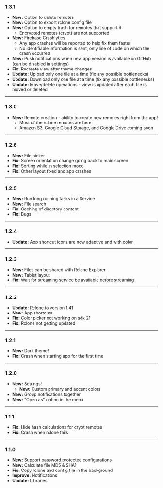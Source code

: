 ### 1.3.1
* **New:** Option to delete remotes
* **New:** Option to export rclone config file
* **New:** Option to empty trash for remotes that support it
    * Encrypted remotes (crypt) are not supported
* **New:** Firebase Crashlytics
    * Any app crashes will be reported to help fix them faster
    * No identifiable information is sent, only line of code on which the crash occurred
* **New:** Push notifications when new app version is available on GitHub (can be disabled in settings)
* **Fix:** Recreate view after theme changes
* **Update:** Upload only one file at a time (fix any possible bottlenecks)
* **Update:** Download only one file at a time (fix any possible bottlenecks)
* **Update:** Move/delete operations - view is updated after each file is moved or deleted

***

### 1.3.0
* **New:** Remote creation - ability to create new remotes right from the app!
    * Most of the rclone remotes are here
    * Amazon S3, Google Cloud Storage, and Google Drive coming soon

***

### 1.2.6
* **New:** File picker
* **Fix:** Screen orientation change going back to main screen
* **Fix:** Sorting while in selection mode
* **Fix:** Other layout fixed and app crashes

***

### 1.2.5
* **New:** Run long running tasks in a Service
* **New:** File search
* **Fix:** Caching of directory content
* **Fix:** Bugs

***

### 1.2.4
* **Update:** App shortcut icons are now adaptive and with color

***

### 1.2.3
* **New:** Files can be shared with Rclone Explorer
* **New:** Tablet layout
* **Fix:** Wait for streaming service be available before streaming

***

### 1.2.2
* **Update:** Rclone to version 1.41
* **New:** App shortcuts
* **Fix:** Color picker not working on sdk 21
* **Fix:** Rclone not getting updated

***

### 1.2.1
* **New:** Dark theme!
* **Fix:** Crash when starting app for the first time

***

### 1.2.0
* **New:** Settings!
    * **New:** Custom primary and accent colors
* **New:** Group notifications together
* **New:** "Open as" option in the menu

***

### 1.1.1
* **Fix:** Hide hash calculations for crypt remotes
* **Fix:** Crash when rclone fails

***

### 1.1.0
* **New:** Support password protected configurations
* **New:** Calculate file MD5 & SHA1
* **Fix:** Copy rclone and config file in the background
* **Improve:** Notifications
* **Update:** Libraries
